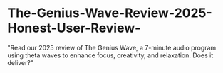 # The-Genius-Wave-Review-2025-Honest-User-Review-
"Read our 2025 review of The Genius Wave, a 7-minute audio program using theta waves to enhance focus, creativity, and relaxation. Does it deliver?"
